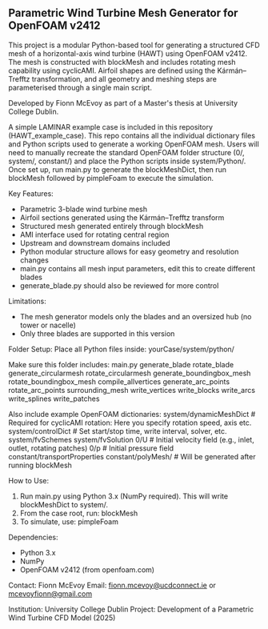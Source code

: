 Parametric Wind Turbine Mesh Generator for OpenFOAM v2412
----------------------------------------------------------

This project is a modular Python-based tool for generating a structured CFD mesh of a horizontal-axis 
wind turbine (HAWT) using OpenFOAM v2412. The mesh is constructed with blockMesh and includes rotating 
mesh capability using cyclicAMI. Airfoil shapes are defined using the Kármán–Trefftz transformation, 
and all geometry and meshing steps are parameterised through a single main script.

Developed by Fionn McEvoy as part of a Master's thesis at University College Dublin.

A simple LAMINAR example case is included in this repository (HAWT_example_case).
This repo contains all the individual dictionary files and Python scripts used to generate a working OpenFOAM mesh. Users will need to manually recreate the standard OpenFOAM folder structure (0/, system/, constant/) and place the Python scripts inside system/Python/. Once set up, run main.py to generate the blockMeshDict, then run blockMesh followed by pimpleFoam to execute the simulation.

Key Features:
- Parametric 3-blade wind turbine mesh
- Airfoil sections generated using the Kármán–Trefftz transform
- Structured mesh generated entirely through blockMesh
- AMI interface used for rotating central region
- Upstream and downstream domains included
- Python modular structure allows for easy geometry and resolution changes
- main.py contains all mesh input parameters, edit this to create different blades 
- generate_blade.py should also be reviewed for more control

Limitations:
- The mesh generator models only the blades and an oversized hub (no tower or nacelle)
- Only three blades are supported in this version

Folder Setup:
Place all Python files inside:
  yourCase/system/python/

Make sure this folder includes:
	main.py
	generate_blade
	rotate_blade
	generate_circularmesh
	rotate_circularmesh
	generate_boundingbox_mesh
	rotate_boundingbox_mesh
	compile_allvertices
	generate_arc_points
	rotate_arc_points
	surrounding_mesh
	write_vertices
	write_blocks
	write_arcs
	write_splines
	write_patches

Also include example OpenFOAM dictionaries:
    system/dynamicMeshDict    # Required for cyclicAMI rotation: Here you specify rotation speed, axis etc.
    system/controlDict        # Set start/stop time, write interval, solver, etc.
    system/fvSchemes
    system/fvSolution
    0/U                       # Initial velocity field (e.g., inlet, outlet, rotating patches)
    0/p                       # Initial pressure field
    constant/transportProperties
    constant/polyMesh/        # Will be generated after running blockMesh

How to Use:
1. Run main.py using Python 3.x (NumPy required). This will write blockMeshDict to system/.
2. From the case root, run:
       blockMesh
3. To simulate, use:
       pimpleFoam


Dependencies:
- Python 3.x
- NumPy
- OpenFOAM v2412 (from openfoam.com)

Contact:
Fionn McEvoy
Email: fionn.mcevoy@ucdconnect.ie or mcevoyfionn@gmail.com

Institution:
University College Dublin
Project: Development of a Parametric Wind Turbine CFD Model (2025)
